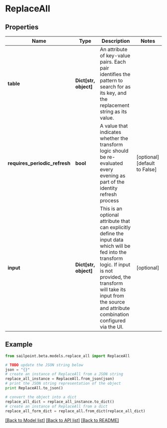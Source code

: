 # ReplaceAll


## Properties

Name | Type | Description | Notes
------------ | ------------- | ------------- | -------------
**table** | **Dict[str, object]** | An attribute of key-value pairs. Each pair identifies the pattern to search for as its key, and the replacement string as its value. | 
**requires_periodic_refresh** | **bool** | A value that indicates whether the transform logic should be re-evaluated every evening as part of the identity refresh process | [optional] [default to False]
**input** | **Dict[str, object]** | This is an optional attribute that can explicitly define the input data which will be fed into the transform logic. If input is not provided, the transform will take its input from the source and attribute combination configured via the UI. | [optional] 

## Example

```python
from sailpoint.beta.models.replace_all import ReplaceAll

# TODO update the JSON string below
json = "{}"
# create an instance of ReplaceAll from a JSON string
replace_all_instance = ReplaceAll.from_json(json)
# print the JSON string representation of the object
print ReplaceAll.to_json()

# convert the object into a dict
replace_all_dict = replace_all_instance.to_dict()
# create an instance of ReplaceAll from a dict
replace_all_form_dict = replace_all.from_dict(replace_all_dict)
```
[[Back to Model list]](../README.md#documentation-for-models) [[Back to API list]](../README.md#documentation-for-api-endpoints) [[Back to README]](../README.md)


